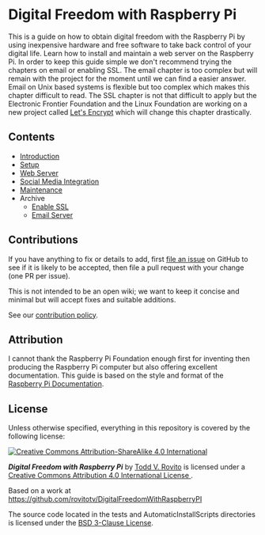 # Digital Freedom with Raspberry Pi

This is a guide on how to obtain digital freedom with the Raspberry Pi by using
inexpensive hardware and free software to take back control of your digital
life.  Learn how to install and maintain a web server on the Raspberry Pi. In 
order to keep this guide simple we don't recommend trying the chapters on
email or enabling SSL.  The email chapter is too complex but will remain with
the project for the moment until we can find a easier answer.  Email on Unix
based systems is flexible but too complex which makes this chapter difficult
to read.  The SSL chapter is not that difficult to apply but the Electronic
Frontier Foundation and the Linux Foundation are working on a new project called
[Let's Encrypt](https://letsencrypt.org) which will change this chapter
drastically.  

## Contents

- [Introduction](introduction.md)
- [Setup](setup.md)
- [Web Server](web.md)
- [Social Media Integration](social_media_integration.md)
- [Maintenance](maintenance.md)
- Archive
  - [Enable SSL](enableSSL.md)
  - [Email Server](email.md)

## Contributions

If you have anything to fix or details to add, first [file an
issue](https://github.com/rovitotv/DigitalFreedomWithRaspberryPI/issues) on 
GitHub to see if
it is likely to be accepted, then file a pull request with your change (one PR
per issue).

This is not intended to be an open wiki; we want to keep it concise and minimal
but will accept fixes and suitable additions.

See our [contribution policy](contributing.md).

## Attribution

I cannot thank the Raspberry Pi Foundation enough first for inventing then
producing the Raspberry Pi computer but also offering excellent documentation.
This guide is based on the style and format of the 
[Raspberry Pi Documentation](https://github.com/raspberrypi/documentation).

## License

Unless otherwise specified, everything in this repository is covered by the 
following license:

[![Creative Commons Attribution-ShareAlike 4.0 International](http://i.creativecommons.org/l/by-sa/4.0/88x31.png)](http://creativecommons.org/licenses/by-sa/4.0/)

***Digital Freedom with Raspberry Pi*** by 
[Todd V. Rovito](http://www.rovitotv.org) is licensed under a 
[ Creative Commons Attribution 4.0 International License ](http://creativecommons.org/licenses/by-sa/4.0/).

Based on a work at https://github.com/rovitotv/DigitalFreedomWithRaspberryPI

The source code located in the tests and AutomaticInstallScripts directories is
licensed under the 
[BSD 3-Clause License](http://opensource.org/licenses/BSD-3-Clause).
